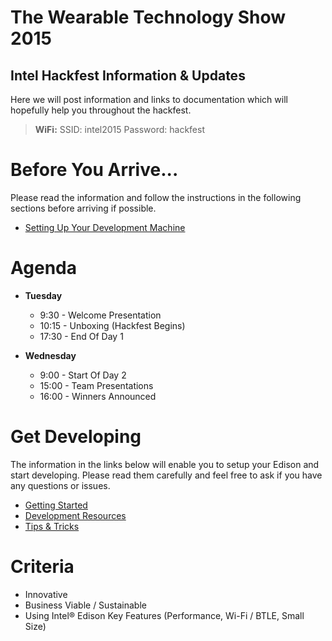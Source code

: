 # The Wearable Technology Show 2015

## Intel Hackfest Information & Updates

Here we will post information and links to documentation which will hopefully help you throughout the hackfest.

> <strong>WiFi:</strong> SSID: intel2015 Password: hackfest

Before You Arrive...
====================
Please read the information and follow the instructions in the following sections before arriving if possible.

* [Setting Up Your Development Machine](../master/Documentation/Setup.md)

Agenda
======
* <strong>Tuesday</strong>
	- 9:30 - Welcome Presentation
	- 10:15 - Unboxing (Hackfest Begins)
	- 17:30 - End Of Day 1

* <strong>Wednesday</strong>
	- 9:00 - Start Of Day 2
	- 15:00 - Team Presentations
	- 16:00 - Winners Announced

Get Developing
==============
The information in the links below will enable you to setup your Edison and start developing. Please read them carefully and feel free to ask if you have any questions or issues.

* [Getting Started](../master/Documentation/Getting_Started.md)
* [Development Resources](../master/Documentation/Development.md)
* [Tips & Tricks](../master/Documentation/Tips.md)

Criteria
========
* Innovative
* Business Viable / Sustainable
* Using Intel® Edison Key Features (Performance, Wi-Fi / BTLE, Small Size)
